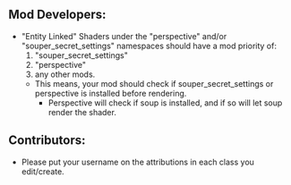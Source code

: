 ## Mod Developers:  
- "Entity Linked" Shaders under the "perspective" and/or "souper_secret_settings" namespaces should have a mod priority of:  
  1. "souper_secret_settings"  
  2. "perspective"  
  3. any other mods.  
  - This means, your mod should check if souper_secret_settings or perspective is installed before rendering.  
    - Perspective will check if soup is installed, and if so will let soup render the shader.  

## Contributors:  
- Please put your username on the attributions in each class you edit/create.  